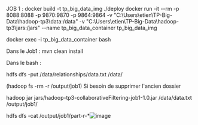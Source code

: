 JOB 1 :
docker build -t tp_big_data_img ./deploy 
docker run -it --rm -p 8088:8088 -p 9870:9870 -p 9864:9864 -v "C:\Users\etien\TP-Big-Data\hadoop-tp3\data:/data" -v "C:\Users\etien\TP-Big-Data\hadoop-tp3\jars:/jars" --name tp_big_data_container tp_big_data_img  
                                         
docker exec -i tp_big_data_container  bash                                                                                                                             

Dans le Job1 : mvn clean install 

Dans le bash : 

hdfs dfs -put /data/relationships/data.txt /data/

(hadoop fs -rm -r /output/job1) Si besoin de supprimer l'ancien dossier

hadoop jar jars/hadoop-tp3-collaborativeFiltering-job1-1.0.jar /data/data.txt /output/job1/ 

hdfs dfs -cat /output/job1/part-r-*![image](https://github.com/user-attachments/assets/eb941983-69c2-48a7-9b37-0d5bafc2e710)

